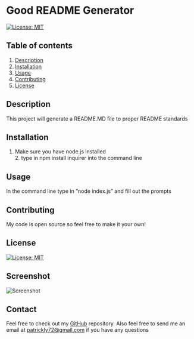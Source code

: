 
# Good README Generator
[![License: MIT](https://img.shields.io/badge/License-MIT-yellow.svg)](https://opensource.org/licenses/MIT)

## Table of contents
1. [Description](#description)
2. [Installation](#installation)
3. [Usage](#usage)
4. [Contributing](#contributing)
5. [License](#license)
    
<a name="descriptipn"></a>
## Description
This project will generate a README.MD file to proper README standards
    
<a name="installation"></a>
## Installation
1. Make sure you have node.js installed <br> 2. type in npm install inquirer into the command line
    
<a name="usage"></a>
## Usage
In the command line type in “node index.js” and fill out the prompts
    
<a name="contributing"></a>
## Contributing
My code is open source so feel free to make it your own!
    
<a name="license"></a>
## License
[![License: MIT](https://img.shields.io/badge/License-MIT-yellow.svg)](https://opensource.org/licenses/MIT)

<a name="screenshot"></a>
## Screenshot
![Screenshot](https://github.com/pattymcpat/readme-generator/blob/main/screenshot.png)
    
<a name="contact"></a>
## Contact
Feel free to check out my [GitHub](https://github.com/pattymcpat) repository. Also feel free to send me an email at <patrickly72@gmail.com> if you have any questions